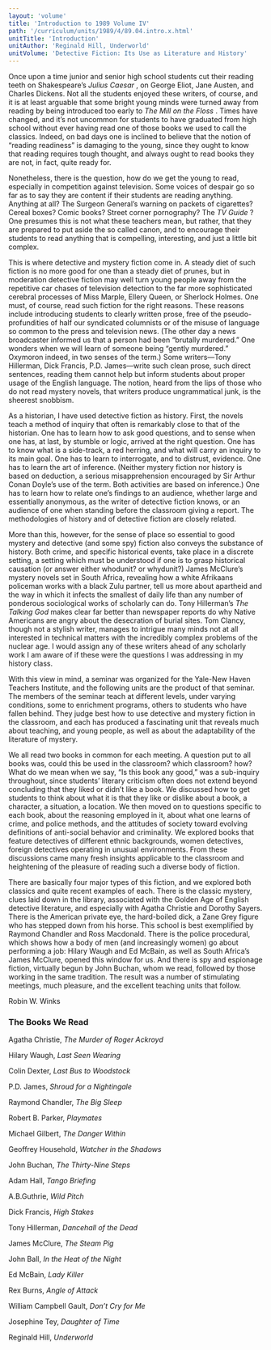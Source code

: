 ```yaml
---
layout: 'volume'
title: 'Introduction to 1989 Volume IV'
path: '/curriculum/units/1989/4/89.04.intro.x.html'
unitTitle: 'Introduction'
unitAuthor: 'Reginald Hill, Underworld'
unitVolume: 'Detective Fiction: Its Use as Literature and History'
---
```


<body>
 <p>
  Once upon a time junior and senior high school students cut their reading teeth on Shakespeare’s
  <i>
   Julius
  </i>
  <i>
   Caesar
  </i>
  , on George Eliot, Jane Austen, and Charles Dickens. Not all the students enjoyed these writers, of course, and it is at least arguable that some bright young minds were turned away from reading by being introduced too early to
  <i>
   The
  </i>
  <i>
   Mill
  </i>
  <i>
   on the
  </i>
  <i>
   Floss
  </i>
  . Times have changed, and it’s not uncommon for students to have graduated from high school without ever having read one of those books we used to call the classics. Indeed, on bad days one is inclined to believe that the notion of “reading readiness” is damaging to the young, since they ought to know that reading requires tough thought, and always ought to read books they are not, in fact, quite ready for.
 </p>
 <p>
  Nonetheless, there is the question, how do we get the young to read, especially in competition against television. Some voices of despair go so far as to say they are content if their students are reading anything. Anything at all? The Surgeon General’s warning on packets of cigarettes? Cereal boxes? Comic books? Street corner pornography? The
  <i>
   TV
  </i>
  <i>
   Guide
  </i>
  ? One presumes this is not what these teachers mean, but rather, that they are prepared to put aside the so called canon, and to encourage their students to read anything that is compelling, interesting, and just a little bit complex.
 </p>
 <p>
  This is where detective and mystery fiction come in. A steady diet of such fiction is no more good for one than a steady diet of prunes, but in moderation detective fiction may well turn young people away from the repetitive car chases of television detection to the far more sophisticated cerebral processes of Miss Marple, Ellery Queen, or Sherlock Holmes. One must, of course, read such fiction for the right reasons. These reasons include introducing students to clearly written prose, free of the pseudo-profundities of half our syndicated columnists or of the misuse of language so common to the press and television news. (The other day a news broadcaster informed us that a person had been “brutally murdered.” One wonders when we will learn of someone being “gently murdered.” Oxymoron indeed, in two senses of the term.) Some writers—Tony Hillerman, Dick Francis, P.D. James—write such clean prose, such direct sentences, reading them cannot help but inform students about proper usage of the English language. The notion, heard from the lips of those who do not read mystery novels, that writers produce ungrammatical junk, is the sheerest snobbism.
 </p>
 <p>
  As a historian, I have used detective fiction as history. First, the novels teach a method of inquiry that often is remarkably close to that of the historian. One has to learn how to ask good questions, and to sense when one has, at last, by stumble or logic, arrived at the right question. One has to know what is a side-track, a red herring, and what will carry an inquiry to its main goal. One has to learn to interrogate, and to distrust, evidence. One has to learn the art of inference. (Neither mystery fiction nor history is based on deduction, a serious misapprehension encouraged by Sir Arthur Conan Doyle’s use of the term. Both activities are based on inference.) One has to learn how to relate one’s findings to an audience, whether large and essentially anonymous, as the writer of detective fiction knows, or an audience of one when standing before the classroom giving a report. The methodologies of history and of detective fiction are closely related.
 </p>
 <p>
  More than this, however, for the sense of place so essential to good mystery and detective (and some spy) fiction also conveys the substance of history. Both crime, and specific historical events, take place in a discrete setting, a setting which must be understood if one is to grasp historical causation (or answer either whodunit? or whydunit?) James McClure’s mystery novels set in South Africa, revealing how a white Afrikaans policeman works with a black Zulu partner, tell us more about apartheid and the way in which it infects the smallest of daily life than any number of ponderous sociological works of scholarly can do. Tony Hillerman’s
  <i>
   The
  </i>
  <i>
   Talking
  </i>
  <i>
   God
  </i>
  makes clear far better than newspaper reports do why Native Americans are angry about the desecration of burial sites. Tom Clancy, though not a stylish writer, manages to intrigue many minds not at all interested in technical matters with the incredibly complex problems of the nuclear age. I would assign any of these writers ahead of any scholarly work I am aware of if these were the questions I was addressing in my history class.
 </p>
 <p>
  With this view in mind, a seminar was organized for the Yale-New Haven Teachers Institute, and the following units are the product of that seminar. The members of the seminar teach at different levels, under varying conditions, some to enrichment programs, others to students who have fallen behind. They judge best how to use detective and mystery fiction in the classroom, and each has produced a fascinating unit that reveals much about teaching, and young people, as well as about the adaptability of the literature of mystery.
 </p>
 <p>
  We all read two books in common for each meeting. A question put to all books was, could this be used in the classroom? which classroom? how? What do we mean when we say, “Is this book any good,” was a sub-inquiry throughout, since students’ literary criticism often does not extend beyond concluding that they liked or didn’t like a book. We discussed how to get students to think about what it is that they like or dislike about a book, a character, a situation, a location. We then moved on to questions specific to each book, about the reasoning employed in it, about what one learns of crime, and police methods, and the attitudes of society toward evolving definitions of anti-social behavior and criminality. We explored books that feature detectives of different ethnic backgrounds, women detectives, foreign detectives operating in unusual environments. From these discussions came many fresh insights applicable to the classroom and heightening of the pleasure of reading such a diverse body of fiction.
 </p>
 <p>
  There are basically four major types of this fiction, and we explored both classics and quite recent examples of each. There is the classic mystery, clues laid down in the library, associated with the Golden Age of English detective literature, and especially with Agatha Christie and Dorothy Sayers. There is the American private eye, the hard-boiled dick, a Zane Grey figure who has stepped down from his horse. This school is best exemplified by Raymond Chandler and Ross Macdonald. There is the police procedural, which shows how a body of men (and increasingly women) go about performing a job: Hilary Waugh and Ed McBain, as well as South Africa’s James McClure, opened this window for us. And there is spy and espionage fiction, virtually begun by John Buchan, whom we read, followed by those working in the same tradition. The result was a number of stimulating meetings, much pleasure, and the excellent teaching units that follow.
 </p>
 <p>
  Robin W. Winks
 </p>
<h3>
  The Books We Read
 </h3>
 Agatha Christie,
 <i>
  The Murder of Roger Ackroyd
 </i>
 <p>
  Hilary Waugh,
  <i>
   Last Seen Wearing
  </i>
 </p>
 <p>
  Colin Dexter,
  <i>
   Last Bus to Woodstock
  </i>
 </p>
 <p>
  P.D. James,
  <i>
   Shroud for a Nightingale
  </i>
 </p>
 <p>
  Raymond Chandler,
  <i>
   The Big Sleep
  </i>
 </p>
 <p>
  Robert B. Parker,
  <i>
   Playmates
  </i>
 </p>
 <p>
  Michael Gilbert,
  <i>
   The Danger Within
  </i>
 </p>
 <p>
  Geoffrey Household,
  <i>
   Watcher in the Shadows
  </i>
 </p>
 <p>
  John Buchan,
  <i>
   The Thirty-Nine Steps
  </i>
 </p>
 <p>
  Adam Hall,
  <i>
   Tango Briefing
  </i>
 </p>
 <p>
  A.B.Guthrie,
  <i>
   Wild Pitch
  </i>
 </p>
 <p>
  Dick Francis,
  <i>
   High Stakes
  </i>
 </p>
 <p>
  Tony Hillerman,
  <i>
   Dancehall of the Dead
  </i>
 </p>
 <p>
  James McClure,
  <i>
   The Steam Pig
  </i>
 </p>
 <p>
  John Ball,
  <i>
   In the Heat of the Night
  </i>
 </p>
 <p>
  Ed McBain,
  <i>
   Lady Killer
  </i>
 </p>
 <p>
  Rex Burns,
  <i>
   Angle of Attack
  </i>
 </p>
 <p>
  William Campbell Gault,
  <i>
   Don’t Cry for Me
  </i>
 </p>
 <p>
  Josephine Tey,
  <i>
   Daughter of Time
  </i>
 </p>
 <p>
  Reginald Hill,
  <i>
   Underworld
  </i>
 </p>

</body>
